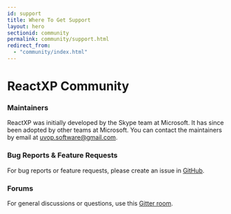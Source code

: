 ```yaml
---
id: support
title: Where To Get Support
layout: hero
sectionid: community
permalink: community/support.html
redirect_from:
  - "community/index.html"
---
```


# ReactXP Community

### Maintainers
ReactXP was initially developed by the Skype team at Microsoft. It has since been adopted by other teams at Microsoft. You can contact the maintainers by email at [uvop.software@gmail.com](mailto:uvop.software@gmail.com).

### Bug Reports & Feature Requests
For bug reports or feature requests, please create an issue in [GitHub](https://github.com/uvop/react-platformula/issues).

### Forums
For general discussions or questions, use this [Gitter room](https://gitter.im/msreactxp).



